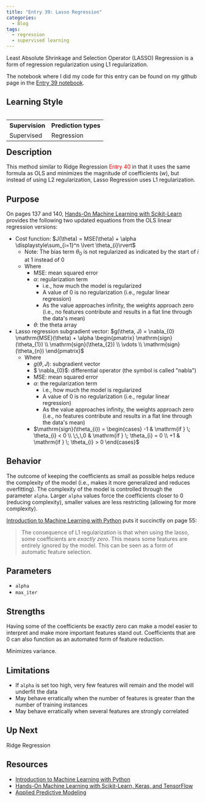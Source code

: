 ```yaml
---
title: "Entry 39: Lasso Regression"
categories:
  - Blog
tags:
  - regression
  - supervised learning
---
```


Least Absolute Shrinkage and Selection Operator (LASSO) Regression is a form of regression regularization using L1 regularization.

The notebook where I did my code for this entry can be found on my github page in the [Entry 39 notebook](https://github.com/julielinx/datascience_diaries/blob/master/03_supervised_learning/39a_lasso_regression.ipynb).

## Learning Style

<table align='left'>
    <tr>
        <th>Supervision</th>
        <th>Prediction types</th>
    </tr>
    <tr>
        <td>Supervised</td>
        <td>Regression</td>
    </tr>
</table>


## Description

This method similar to Ridge Regression <font color='red'>Entry 40</font> in that it uses the same formula as OLS and minimizes the magnitude of coefficients (*w*), but instead of using L2 regularization, Lasso Regression uses L1 regularization.

## Purpose

On pages 137 and 140, [Hands-On Machine Learning with Scikit-Learn](https://www.amazon.com/Hands-Machine-Learning-Scikit-Learn-TensorFlow/dp/1492032646) provides the following two updated equations from the OLS linear regression versions:

- Cost function: $J(\theta) = MSE(\theta) + \alpha \displaystyle\sum_{i=1}^n \lvert \theta_{i}\rvert$
  - Note: The bias term $\theta_{0}$ is not regularized as indicated by the start of $i$ at 1 instead of 0
  - Where
    - MSE: mean squared error
    - $\alpha$: regularization term
      - i.e., how much the model is regularized
      - A value of 0 is no regularization (i.e., regular linear regression)
      - As the value approaches infinity, the weights approach zero (i.e., no features contribute and results in a flat line through the data's mean)
    - $\theta$: the theta array
- Lasso regression subgradient vector: $g(\theta, J) = \nabla_{0} \mathrm{MSE}(\theta) + \alpha 
  \begin{pmatrix}
    \mathrm{sign}(\theta_{1}) \\
    \mathrm{sign}(\theta_{2}) \\
    \vdots \\
    \mathrm{sign}(\theta_{n})
  \end{pmatrix}$
  - Where
    - $g(\theta, J)$: subgradient vector
    - $ \nabla_{0}$: differential operator (the symbol is called "nabla")
    - $\mathrm{MSE}$: mean squared error
    - $\alpha$: the regularization term
      - i.e., how much the model is regularized
      - A value of 0 is no regularization (i.e., regular linear regression)
      - As the value approaches infinity, the weights approach zero (i.e., no features contribute and results in a flat line through the data's mean)
    - $\mathrm{sign}(\theta_{i}) = 
  \begin{cases}
    -1   & \mathrm{if } \; \theta_{i} < 0 \\
    \;\,\,0    & \mathrm{if } \; \theta_{i} = 0 \\
    +1   & \mathrm{if } \; \theta_{i} > 0
  \end{cases}$

## Behavior

The outcome of keeping the coefficients as small as possible helps reduce the complexity of the model (i.e., makes it more generalized and reduces overfitting). The complexity of the model is controlled through the parameter `alpha`. Larger `alpha` values force the coefficients closer to 0 (reducing complexity), smaller values are less restricting (allowing for more complexity).

[Introduction to Machine Learning with Python](https://www.amazon.com/Introduction-Machine-Learning-Python-Scientists/dp/1449369413) puts it succinctly on page 55:

> The consequence of L1 regularization is that when using the lasso, some coefficients are *exactly zero*. This means some features are entirely ignored by the model. This can be seen as a form of automatic feature selection.

## Parameters

- `alpha`
- `max_iter`

## Strengths

Having some of the coefficients be exactly zero can make a model easier to interpret and make more important features stand out. Coefficients that are 0 can also function as an automated form of feature reduction.

Minimizes variance.

## Limitations

- If `alpha` is set too high, very few features will remain and the model will underfit the data
- May behave erratically when the number of features is greater than the number of training instances
- May behave erratically when several features are strongly correlated

## Up Next

Ridge Regression

## Resources

- [Introduction to Machine Learning with Python](https://www.amazon.com/Introduction-Machine-Learning-Python-Scientists/dp/1449369413)
- [Hands-On Machine Learning with Scikit-Learn, Keras, and TensorFlow](https://www.amazon.com/Hands-Machine-Learning-Scikit-Learn-TensorFlow/dp/1492032646)
- [Applied Predictive Modeling](https://www.amazon.com/Applied-Predictive-Modeling-Max-Kuhn-ebook/dp/B00K15TZU0)
